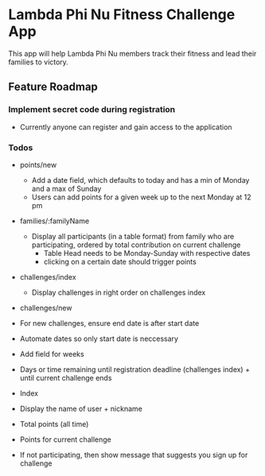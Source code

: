 # Lambda Phi Nu Fitness Challenge App

This app will help Lambda Phi Nu members track their fitness and lead their families to victory.

## Feature Roadmap ##

### Implement secret code during registration
- Currently anyone can register and gain access to the application

### Todos ###
- points/new
    + Add a date field, which defaults to today and has a min of Monday and a max of Sunday
    + Users can add points for a given week up to the next Monday at 12 pm
- families/:familyName
    + Display all participants (in a table format) from family who are participating, ordered by total contribution on current challenge
        * Table Head needs to be Monday-Sunday with respective dates
        * clicking on a certain date should trigger points


- challenges/index
    + Display challenges in right order on challenges index
- challenges/new
 - For new challenges, ensure end date is after start date
 - Automate dates so only start date is neccessary
 - Add field for weeks
 - Days or time remaining until registration deadline (challenges index) + until current challenge ends  
- Index
 - Display the name of user + nickname 
 - Total points (all time)
 - Points for current challenge
 - If not participating, then show message that suggests you sign up for challenge

 
